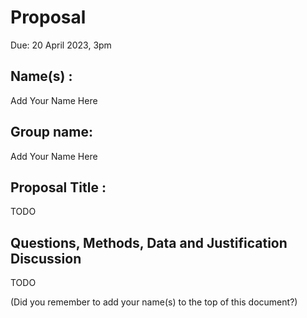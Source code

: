 # Proposal
Due: 20 April 2023, 3pm

## Name(s) :
Add Your Name Here

## Group name:

Add Your Name Here

## Proposal Title :

TODO

## Questions, Methods, Data and Justification Discussion

TODO

(Did you remember to add your name(s) to the top of this document?)
